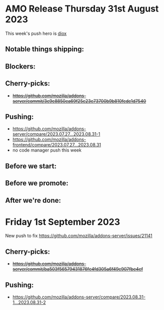 # AMO Release Thursday 31st August 2023

This week's push hero is [diox](https://github.com/diox)

## Notable things shipping:

## Blockers:

## Cherry-picks:
- ~~https://github.com/mozilla/addons-server/commit/3c9c8850ea69f25c23e73700b9b810fcde1d7540~~

## Pushing:

- https://github.com/mozilla/addons-server/compare/2023.07.27...2023.08.31-1
- https://github.com/mozilla/addons-frontend/compare/2023.07.27...2023.08.31
- no code manager push this week

## Before we start:


## Before we promote:

## After we're done:

# Friday 1st September 2023

New push to fix https://github.com/mozilla/addons-server/issues/21141

## Cherry-picks:
- ~~https://github.com/mozilla/addons-server/commit/ba503f56579431876fe4fd305a6f49c907fbe4cf~~

## Pushing:
- https://github.com/mozilla/addons-server/compare/2023.08.31-1...2023.08.31-2

